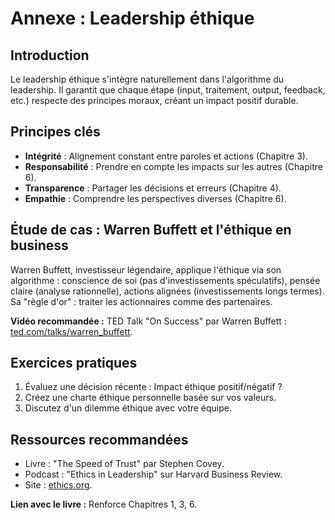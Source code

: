 # Annexe : Leadership éthique

## Introduction
Le leadership éthique s'intègre naturellement dans l'algorithme du leadership. Il garantit que chaque étape (input, traitement, output, feedback, etc.) respecte des principes moraux, créant un impact positif durable.

## Principes clés
- **Intégrité** : Alignement constant entre paroles et actions (Chapitre 3).
- **Responsabilité** : Prendre en compte les impacts sur les autres (Chapitre 6).
- **Transparence** : Partager les décisions et erreurs (Chapitre 4).
- **Empathie** : Comprendre les perspectives diverses (Chapitre 6).

## Étude de cas : Warren Buffett et l'éthique en business
Warren Buffett, investisseur légendaire, applique l'éthique via son algorithme : conscience de soi (pas d'investissements spéculatifs), pensée claire (analyse rationnelle), actions alignées (investissements longs termes). Sa "règle d'or" : traiter les actionnaires comme des partenaires.

**Vidéo recommandée :** TED Talk "On Success" par Warren Buffett : [ted.com/talks/warren_buffett](https://www.ted.com/talks/warren_buffett).

## Exercices pratiques
1. Évaluez une décision récente : Impact éthique positif/négatif ?
2. Créez une charte éthique personnelle basée sur vos valeurs.
3. Discutez d'un dilemme éthique avec votre équipe.

## Ressources recommandées
- Livre : "The Speed of Trust" par Stephen Covey.
- Podcast : "Ethics in Leadership" sur Harvard Business Review.
- Site : [ethics.org](https://www.ethics.org).

**Lien avec le livre :** Renforce Chapitres 1, 3, 6.
